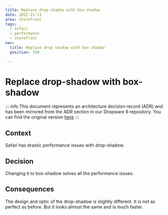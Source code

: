 ```yaml
---
title: Replace drop-shadow with box-shadow
date: 2022-21-11
area: storefront
tags:
  - safari
  - performance
  - storefront
nav:
  title: Replace drop shadow with box shadow
  position: 750

---
```


# Replace drop-shadow with box-shadow

::: info
This document represents an architecture decision record (ADR) and has been mirrored from the ADR section in our Shopware 6 repository.
You can find the original version [here](https://github.com/shopware/platform/blob/trunk/adr/2022-21-11-replace-drop-shadow-with-box-shadow.md)
:::

## Context
Safari has drastic performance issues with drop-shadow.

## Decision
Changing it to box-shadow solves all the performance issues.

## Consequences
The design and optic of the drop-shadow is slightly different. It is not as perfect as before. But it looks almost the same
and is much faster.
